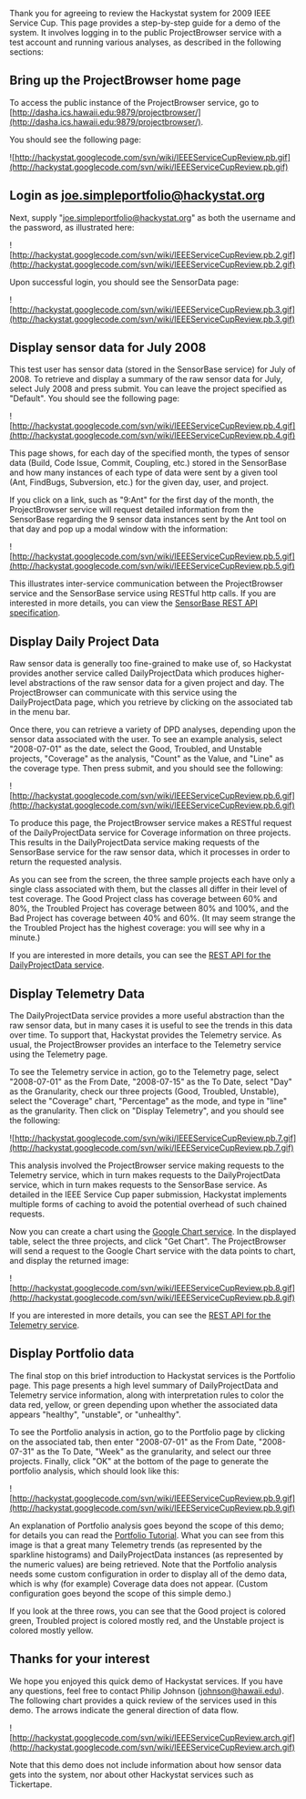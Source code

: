 Thank you for agreeing to review the Hackystat system for 2009 IEEE Service
Cup. This page provides a step-by-step guide for a demo of the system. It involves logging in to the public
ProjectBrowser service with a test account and running various analyses, as described in the following sections:




## Bring up the ProjectBrowser home page ##

To access the public instance of the ProjectBrowser service, go to [http://dasha.ics.hawaii.edu:9879/projectbrowser/](http://dasha.ics.hawaii.edu:9879/projectbrowser/).

You should see the following page:

![http://hackystat.googlecode.com/svn/wiki/IEEEServiceCupReview.pb.gif](http://hackystat.googlecode.com/svn/wiki/IEEEServiceCupReview.pb.gif)

## Login as joe.simpleportfolio@hackystat.org ##

Next, supply "joe.simpleportfolio@hackystat.org" as both the username and the password, as illustrated here:

![http://hackystat.googlecode.com/svn/wiki/IEEEServiceCupReview.pb.2.gif](http://hackystat.googlecode.com/svn/wiki/IEEEServiceCupReview.pb.2.gif)

Upon successful login, you should see the SensorData page:

![http://hackystat.googlecode.com/svn/wiki/IEEEServiceCupReview.pb.3.gif](http://hackystat.googlecode.com/svn/wiki/IEEEServiceCupReview.pb.3.gif)

## Display sensor data for July 2008 ##

This test user has sensor data (stored in the SensorBase service) for July of 2008.  To retrieve and display a summary of the raw sensor data for
July, select July 2008 and press submit. You can leave the project specified as "Default".  You should see the following page:

![http://hackystat.googlecode.com/svn/wiki/IEEEServiceCupReview.pb.4.gif](http://hackystat.googlecode.com/svn/wiki/IEEEServiceCupReview.pb.4.gif)

This page shows, for each day of the specified month, the types of sensor data (Build, Code Issue, Commit, Coupling, etc.) stored in the SensorBase and how many instances of each type of data were sent by a given tool (Ant, FindBugs, Subversion, etc.) for the given day, user, and project.

If you click on a link, such as "9:Ant" for the first day of the month, the ProjectBrowser service will request detailed information from the SensorBase regarding the 9 sensor data instances sent by the Ant tool on that day and pop up a modal window with the information:

![http://hackystat.googlecode.com/svn/wiki/IEEEServiceCupReview.pb.5.gif](http://hackystat.googlecode.com/svn/wiki/IEEEServiceCupReview.pb.5.gif)

This illustrates inter-service communication between the ProjectBrowser service and the SensorBase service using RESTful http calls.  If you are interested in more details, you can view the [SensorBase REST API specification](http://code.google.com/p/hackystat-sensorbase-uh/wiki/RestApiSpecification).

## Display Daily Project Data ##

Raw sensor data is generally too fine-grained to make use of, so Hackystat provides another service called DailyProjectData which produces higher-level abstractions of the raw sensor data for a given project and day.  The ProjectBrowser can communicate with this service using the DailyProjectData page, which you retrieve by clicking on the associated tab in the menu bar.

Once there, you can retrieve a variety of DPD analyses, depending upon the sensor data associated with the user.  To see an example analysis, select "2008-07-01" as the date, select the Good, Troubled, and Unstable projects, "Coverage" as the analysis, "Count" as the Value, and "Line" as the coverage type.  Then press submit, and you should see the following:

![http://hackystat.googlecode.com/svn/wiki/IEEEServiceCupReview.pb.6.gif](http://hackystat.googlecode.com/svn/wiki/IEEEServiceCupReview.pb.6.gif)

To produce this page, the ProjectBrowser service makes a RESTful request of the DailyProjectData service for Coverage information on three projects.  This results in the DailyProjectData service making requests of the SensorBase service for the raw sensor data, which it processes in order to return the requested analysis.

As you can see from the screen, the three sample projects each have only a single class associated with them, but the classes all differ in their level of test coverage. The Good Project class has coverage between 60% and 80%, the Troubled Project has coverage between  80% and 100%, and the Bad Project has coverage between 40% and 60%.  (It may seem strange the the Troubled Project has the highest coverage: you will see why in a minute.)

If you are interested in more details, you can see the  [REST API for the DailyProjectData service](http://code.google.com/p/hackystat-analysis-dailyprojectdata/wiki/RestApiSpecification).

## Display Telemetry Data ##

The DailyProjectData service provides a more useful abstraction than the raw sensor data, but in many cases it is useful to see the trends in this data over time.  To support that, Hackystat provides the Telemetry service. As usual, the ProjectBrowser provides an interface to the Telemetry service using the Telemetry page.

To see the Telemetry service in action, go to the Telemetry page, select "2008-07-01" as the From Date, "2008-07-15" as the To Date, select "Day" as the Granularity, check our three projects (Good, Troubled, Unstable), select the "Coverage" chart, "Percentage" as the mode, and type in "line" as the granularity.  Then click on "Display Telemetry", and you should see the following:

![http://hackystat.googlecode.com/svn/wiki/IEEEServiceCupReview.pb.7.gif](http://hackystat.googlecode.com/svn/wiki/IEEEServiceCupReview.pb.7.gif)

This analysis involved the ProjectBrowser service making requests to the Telemetry service, which in turn makes requests to the DailyProjectData service, which in turn makes requests to the SensorBase service.  As detailed in the IEEE Service Cup paper submission, Hackystat implements multiple forms of caching to avoid the potential overhead of such chained requests.

Now you can create a chart using the [Google Chart service](http://code.google.com/apis/chart/).  In the displayed table, select the three projects, and click "Get Chart".  The ProjectBrowser will send a request to the Google Chart service with the data points to chart, and display the returned image:

![http://hackystat.googlecode.com/svn/wiki/IEEEServiceCupReview.pb.8.gif](http://hackystat.googlecode.com/svn/wiki/IEEEServiceCupReview.pb.8.gif)

If you are interested in more details, you can see the [REST API for the Telemetry service](http://code.google.com/p/hackystat-analysis-telemetry/wiki/RestApiSpecification).

## Display Portfolio data ##

The final stop on this brief introduction to Hackystat services is the Portfolio page.  This page presents a high level summary of DailyProjectData and Telemetry service information, along with interpretation rules to color the data red, yellow, or green depending upon whether the associated data appears "healthy", "unstable", or "unhealthy".

To see the Portfolio analysis in action, go to the Portfolio page by clicking on the associated tab, then enter "2008-07-01" as the From Date, "2008-07-31" as the To Date, "Week" as the granularity, and select our three projects.  Finally, click "OK" at the bottom of the page to generate the portfolio analysis, which should look like this:

![http://hackystat.googlecode.com/svn/wiki/IEEEServiceCupReview.pb.9.gif](http://hackystat.googlecode.com/svn/wiki/IEEEServiceCupReview.pb.9.gif)

An explanation of Portfolio analysis goes beyond the scope of this demo; for details you can read the [Portfolio Tutorial](http://code.google.com/p/hackystat/wiki/Tutorial_ProjectPortfolio).  What you can see from this image is that a great many Telemetry trends (as represented by the sparkline histograms) and DailyProjectData instances (as represented by the numeric values) are being retrieved.  Note that the Portfolio analysis needs some custom configuration in order to display all of the demo data, which is why (for example) Coverage data does not appear. (Custom configuration goes beyond the scope of this simple demo.)

If you look at the three rows, you can see that the Good project is colored green, Troubled project is colored mostly red, and the Unstable project is colored mostly yellow.

## Thanks for your interest ##

We hope you enjoyed this quick demo of Hackystat services.  If you have any questions, feel free to contact Philip Johnson (johnson@hawaii.edu).  The following chart provides a quick review of the services used in this demo. The arrows indicate the general direction of data flow.

![http://hackystat.googlecode.com/svn/wiki/IEEEServiceCupReview.arch.gif](http://hackystat.googlecode.com/svn/wiki/IEEEServiceCupReview.arch.gif)

Note that this demo does not include information about how sensor data gets into the system, nor about other Hackystat services such as Tickertape.









